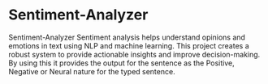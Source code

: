 # Sentiment-Analyzer
Sentiment-Analyzer Sentiment analysis helps understand opinions and emotions in text using NLP and machine learning. This project creates a robust system to provide actionable insights and improve decision-making. By using this it provides the output for the sentence as the Positive, Negative or Neural nature for the typed sentence.

